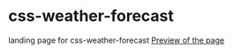 # css-weather-forecast
landing page for css-weather-forecast
[Preview of the page](https://taniamikhalevska.github.io/css-weather-forecast/)